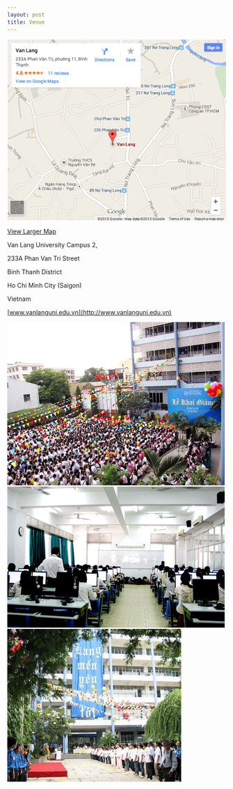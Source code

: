 ```yaml
---  
layout: post  
title: Venue
---  
```

![](/img/blog/Venue1.png)

[View Larger Map](http://maps.google.com/maps?f=q&amp;source=embed&amp;hl=en&amp;q=Phan+V%C4%83n+Tr%E1%BB%8B,+Van+Lang,+ph%C6%B0%E1%BB%9Dng+11,+Ho+Chi+Minh+City,+H%E1%BB%93+Ch%C3%AD+Minh,+Vietnam&amp;aq=1&amp;sll=10.830248,106.67936&amp;sspn=0.048979,0.084028&amp;vpsrc=6&amp;ie=UTF8&amp;geocode=FSYMpQAdRgpcBg&amp;split=0&amp;hq=&amp;hnear=Van+Lang,+233A+Phan+V%C4%83n+Tr%E1%BB%8B,+ph%C6%B0%E1%BB%9Dng+11,+B%C3%ACnh+Th%E1%BA%A1nh+district,+H%E1%BB%93+Ch%C3%AD+Minh,+Vietnam&amp;t=m&amp;ll=10.81379,106.694713&amp;spn=0.010538,0.012875&amp;z=16&amp;iwloc=A)

Van Lang University Campus 2,

233A Phan Van Tri Street

Binh Thanh District

Ho Chi Minh City (Saigon)

Vietnam

[www.vanlanguni.edu.vn](http://www.vanlanguni.edu.vn)

![](/img/blog/Venue2.JPG)
![](/img/blog/Venue3.JPG)
![](/img/blog/Venue4.JPG)